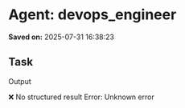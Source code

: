 # Agent: devops_engineer
**Saved on:** 2025-07-31 16:38:23

## Task
Output

❌ No structured result
Error: Unknown error

